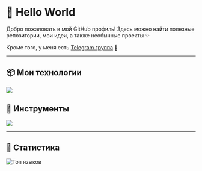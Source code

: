 # 👋 Hello World
Добро пожаловать в мой GitHub профиль! Здесь можно найти полезные репозитории, мои идеи, а также необычные проекты ✨

Кроме того, у меня есть [Telegram группа](https://t.me/darkfated_group) 💌

---
## 📦 Мои технологии
<img src="https://skillicons.dev/icons?i=git,go,py,lua,mysql,sqlite,html,css,md,cpp,cs" />

## 🔧 Инструменты
<img src="https://skillicons.dev/icons?i=github,linux,discord,vscode,visualstudio,ps,pr,obsidian" />

---
## 📅 Статистика
![Топ языков](https://github-readme-stats.vercel.app/api/top-langs/?username=darkfated&layout=compact&theme=dark&hide_border=true)
